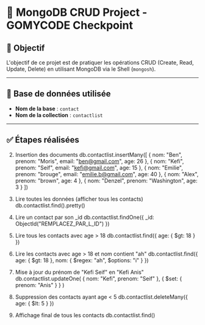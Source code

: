 # 📁 MongoDB CRUD Project - GOMYCODE Checkpoint

## 📌 Objectif

L'objectif de ce projet est de pratiquer les opérations CRUD (Create, Read, Update, Delete) en utilisant MongoDB via le Shell (`mongosh`).

---

## 📂 Base de données utilisée

- **Nom de la base** : `contact`
- **Nom de la collection** : `contactlist`

---

## ✅ Étapes réalisées
2. Insertion des documents
db.contactlist.insertMany([
  { nom: "Ben", prenom: "Moris", email: "ben@gmail.com", age: 26 },
  { nom: "Kefi", prenom: "Seif", email: "kefi@gmail.com", age: 15 },
  { nom: "Emilie", prenom: "brouge", email: "emilie.b@gmail.com", age: 40 },
  { nom: "Alex", prenom: "brown", age: 4 },
  { nom: "Denzel", prenom: "Washington", age: 3 }
])

3. Lire toutes les données (afficher tous les contacts)
db.contactlist.find().pretty()

4. Lire un contact par son _id
db.contactlist.findOne({ _id: ObjectId("REMPLACEZ_PAR_L_ID") })

5. Lire tous les contacts avec age > 18
db.contactlist.find({ age: { $gt: 18 } })

6. Lire les contacts avec age > 18 et nom contient "ah"
db.contactlist.find({
  age: { $gt: 18 },
  nom: { $regex: "ah", $options: "i" }
})

7. Mise à jour du prénom de "Kefi Seif" en "Kefi Anis"
db.contactlist.updateOne(
  { nom: "Kefi", prenom: "Seif" },
  { $set: { prenom: "Anis" } }
)

8. Suppression des contacts ayant age < 5
db.contactlist.deleteMany({ age: { $lt: 5 } })

9. Affichage final de tous les contacts
db.contactlist.find()
